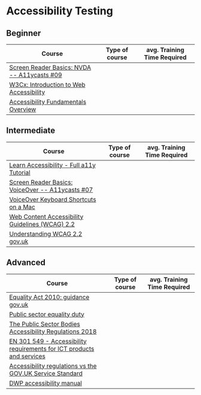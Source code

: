# Accessibility Testing

## Beginner

| Course | Type of course | avg. Training Time Required |
| ------ | -------------- | --------------------------- |
|[Screen Reader Basics: NVDA -- A11ycasts #09](https://youtu.be/Jao3s_CwdRU?feature=shared)| | |
|[W3Cx: Introduction to Web Accessibility](https://www.edx.org/learn/web-accessibility/the-world-wide-web-consortium-w3c-introduction-to-web-accessibility)| | |
|[Accessibility Fundamentals Overview](https://www.w3.org/WAI/fundamentals/)| | |

## Intermediate

| Course | Type of course | avg. Training Time Required |
| ------ | -------------- | --------------------------- |
|[Learn Accessibility - Full a11y Tutorial](https://youtu.be/e2nkq3h1P68?si=p9ATZE2yYfNh9z0o)| | |
|[Screen Reader Basics: VoiceOver -- A11ycasts #07](https://www.youtube.com/watch?v=5R-6WvAihms)| | |
|[VoiceOver Keyboard Shortcuts on a Mac](https://dequeuniversity.com/screenreaders/voiceover-keyboard-shortcuts)| | |
|[Web Content Accessibility Guidelines (WCAG) 2.2](https://www.w3.org/TR/WCAG22/)| | |
|[Understanding WCAG 2.2 gov.uk](https://www.gov.uk/service-manual/helping-people-to-use-your-service/understanding-wcag)| | |

## Advanced

| Course | Type of course | avg. Training Time Required |
| ------ | -------------- | --------------------------- |
|[Equality Act 2010: guidance gov.uk](https://www.gov.uk/guidance/equality-act-2010-guidance)| | |
|[Public sector equality duty](https://www.gov.uk/government/publications/public-sector-equality-duty)| | |
|[The Public Sector Bodies Accessibility Regulations 2018](https://accessibility-manual.dwp.gov.uk/accessibility-law/the-public-sector-bodies-accessibility-regulations-2018)| | |
|[EN 301 549 - Accessibility requirements for ICT products and services](https://accessibility-manual.dwp.gov.uk/accessibility-law/en301549-accessibility-requirements-for-ict-products-and-services)| | |
|[Accessibility regulations vs the GOV.UK Service Standard](https://accessibility-manual.dwp.gov.uk/accessibility-law/accessibility-regulations-vs-the-govuk-service-standard)| | |
|[DWP accessibility manual](https://accessibility-manual.dwp.gov.uk/accessibility-law)| | |
